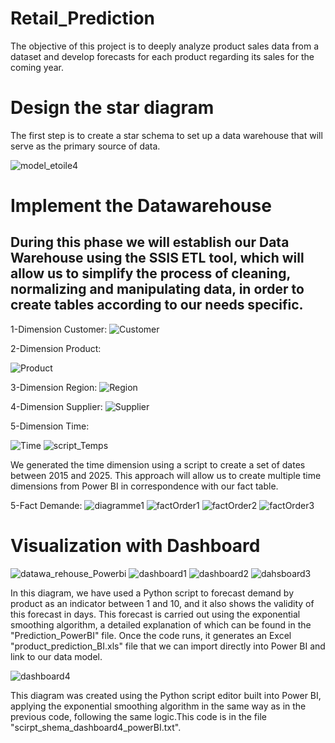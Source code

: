 # Retail_Prediction

The objective of this project is to deeply analyze product sales data from a dataset and develop forecasts for each product regarding its sales for the coming year.

# Design the star diagram

The first step is to create a star schema to set up a data warehouse that will serve as the primary source of data.

![model_etoile4](https://github.com/Ennia-Fahd/Retail_Prediction/assets/92646945/9a39497e-2353-42f1-8664-b46765b57a10)

# Implement the Datawarehouse

<h2>During this phase we will establish our Data Warehouse using the SSIS ETL tool, which will allow us to simplify the process of cleaning, normalizing and manipulating data, in order to create tables according to our needs specific.</h2>

1-Dimension Customer:
![Customer](https://github.com/Ennia-Fahd/Retail_Prediction/assets/92646945/70483340-a971-4a22-81e1-6f4d067e196f)

2-Dimension Product:

![Product](https://github.com/Ennia-Fahd/Retail_Prediction/assets/92646945/00314544-d8c8-4f95-aac7-dcdfd7a8f0d4)

3-Dimension Region:
![Region](https://github.com/Ennia-Fahd/Retail_Prediction/assets/92646945/ec540a76-0ed9-43dc-9fad-a405d0b621df)

4-Dimension Supplier:
![Supplier](https://github.com/Ennia-Fahd/Retail_Prediction/assets/92646945/5289aeb9-d8ba-4249-af5e-8dd667ff4344)

5-Dimension Time:

![Time](https://github.com/Ennia-Fahd/Retail_Prediction/assets/92646945/aaa3f30f-fa54-442d-a81c-990c21294d8f)
![script_Temps](https://github.com/Ennia-Fahd/Retail_Prediction/assets/92646945/854fc026-5d0b-4713-b21f-ecfcfa254786)

We generated the time dimension using a script to create a set of dates between 2015 and 2025. This approach will allow us to create multiple time dimensions from Power BI in correspondence with our fact table.

5-Fact Demande:
![diagramme1](https://github.com/Ennia-Fahd/Retail_Prediction/assets/92646945/55e348d3-68b8-4b98-a0f3-7ead5a89c08d)
![factOrder1](https://github.com/Ennia-Fahd/Retail_Prediction/assets/92646945/8f1fd09d-6eb6-4fa9-889e-16a0dcbb0ec8)
![factOrder2](https://github.com/Ennia-Fahd/Retail_Prediction/assets/92646945/d50c1e19-e1fb-4ca4-bcbf-fbc5ea4c2faa)
![factOrder3](https://github.com/Ennia-Fahd/Retail_Prediction/assets/92646945/26bfc521-d6f1-450d-a87e-44a8b7919318)

# Visualization with Dashboard

![datawa_rehouse_Powerbi](https://github.com/Ennia-Fahd/Retail_Prediction/assets/92646945/6d653478-cf78-4b19-8ea1-ba5e30fde93e)
![dashboard1](https://github.com/Ennia-Fahd/Retail_Prediction/assets/92646945/39d49e8b-4b07-4eae-a6af-950a38c9aec2)
![dashboard2](https://github.com/Ennia-Fahd/Retail_Prediction/assets/92646945/9bbd8e3f-6b25-4115-99c7-1a44f83cab50)
![dahsboard3](https://github.com/Ennia-Fahd/Retail_Prediction/assets/92646945/b72afece-3dc1-4fc3-b2a3-20abf4d19627)

In this diagram, we have used a Python script to forecast demand by product as an indicator between 1 and 10, and it also shows the validity of this forecast in days. This forecast is carried out using the exponential smoothing algorithm, a detailed explanation of which can be found in the "Prediction_PowerBI" file. Once the code runs, it generates an Excel "product_prediction_BI.xls" file that we can import directly into Power BI and link to our data model.

![dashboard4](https://github.com/Ennia-Fahd/Retail_Prediction/assets/92646945/16bb0bed-2996-458f-a011-1ff3368e956c)

This diagram was created using the Python script editor built into Power BI, applying the exponential smoothing algorithm in the same way as in the previous code, following the same logic.This code is in the file "scirpt_shema_dashboard4_powerBI.txt".
